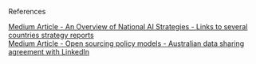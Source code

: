 References

[Medium Article - An Overview of National AI Strategies - Links to several countries strategy reports](https://medium.com/politics-ai/an-overview-of-national-ai-strategies-2a70ec6edfd)   
[Medium Article - Open sourcing policy models - Australian data sharing agreement with LinkedIn](https://medium.com/fwd50/open-sourcing-policy-models-our-conversation-with-dr-audrey-lobo-pulo-e56afcdc59e9)
